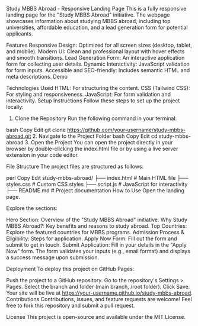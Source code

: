 Study MBBS Abroad - Responsive Landing Page
This is a fully responsive landing page for the "Study MBBS Abroad" initiative. The webpage showcases information about studying MBBS abroad, including top universities, affordable education, and a lead generation form for potential applicants.

Features
Responsive Design: Optimized for all screen sizes (desktop, tablet, and mobile).
Modern UI: Clean and professional layout with hover effects and smooth transitions.
Lead Generation Form: An interactive application form for collecting user details.
Dynamic Interactivity: JavaScript validation for form inputs.
Accessible and SEO-friendly: Includes semantic HTML and meta descriptions.
Demo

Technologies Used
HTML: For structuring the content.
CSS (Tailwind CSS): For styling and responsiveness.
JavaScript: For form validation and interactivity.
Setup Instructions
Follow these steps to set up the project locally:

1. Clone the Repository
Run the following command in your terminal:

bash
Copy
Edit
git clone https://github.com/your-username/study-mbbs-abroad.git
2. Navigate to the Project Folder
bash
Copy
Edit
cd study-mbbs-abroad
3. Open the Project
You can open the project directly in your browser by double-clicking the index.html file or by using a live server extension in your code editor.

File Structure
The project files are structured as follows:

perl
Copy
Edit
study-mbbs-abroad/
├── index.html        # Main HTML file
├── styles.css        # Custom CSS styles
├── script.js         # JavaScript for interactivity
├── README.md         # Project documentation
How to Use
Open the landing page.

Explore the sections:

Hero Section: Overview of the "Study MBBS Abroad" initiative.
Why Study MBBS Abroad?: Key benefits and reasons to study abroad.
Top Countries: Explore the featured countries for MBBS programs.
Admission Process & Eligibility: Steps for application.
Apply Now Form: Fill out the form and submit to get in touch.
Submit Application: Fill in your details in the "Apply Now" form. The form validates your inputs (e.g., email format) and displays a success message upon submission.

Deployment
To deploy this project on GitHub Pages:

Push the project to a GitHub repository.
Go to the repository's Settings > Pages.
Select the branch and folder (main branch, /root folder).
Click Save. Your site will be live at https://your-username.github.io/study-mbbs-abroad.
Contributions
Contributions, issues, and feature requests are welcome! Feel free to fork this repository and submit a pull request.

License
This project is open-source and available under the MIT License.
